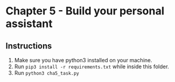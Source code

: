 # Chapter 5 - Build your personal assistant

## Instructions
1. Make sure you have python3 installed on your machine.
2. Run `pip3 install -r requirements.txt` while inside this folder.
3. Run `python3 cha5_task.py`
